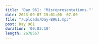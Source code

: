 ```yaml
---
title: 'Day 961: "Misrepresentations."'
date: 2023-09-07 15:01:00 -07:00
file: "/uploads/Day-B961.mp3"
post: Day 961
duration: '00:03:10'
length: 2678567
---
```


